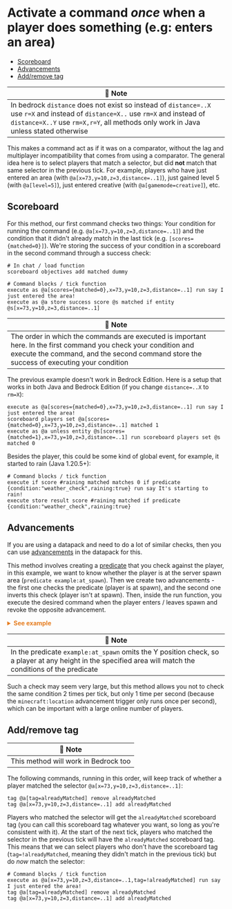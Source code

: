 # Activate a command *once* when a player does something (e.g: enters an area)

  - [Scoreboard](#scoreboard)
  - [Advancements](#advancements)
  - [Add/remove tag](#addremove-tag)

| 📝 Note |
|--------------|
|In bedrock `distance` does not exist so instead of `distance=..X` use `r=X` and instead of `distance=X..` use `rm=X` and instead of `distance=X..Y` use `rm=X,r=Y`, all methods only work in Java unless stated otherwise|

This makes a command act as if it was on a comparator, without the lag and multiplayer incompatibility that comes from using a comparator. The general idea here is to select players that match a selector, but did **not** match that same selector in the previous tick. For example, players who have just entered an area (with `@a[x=73,y=10,z=3,distance=..1]`), just gained level 5 (with `@a[level=5]`), just entered creative (with `@a[gamemode=creative]`), etc.  

## Scoreboard

For this method, our first command checks two things: Your condition for running the command (e.g. `@a[x=73,y=10,z=3,distance=..1]`) and the condition that it didn't already match in the last tick (e.g. `[scores={matched=0}]`). We're storing the success of your condition in a scoreboard in the second command through a success check:

```mcfunction
# In chat / load function
scoreboard objectives add matched dummy

# Command blocks / tick function
execute as @a[scores={matched=0},x=73,y=10,z=3,distance=..1] run say I just entered the area!
execute as @a store success score @s matched if entity @s[x=73,y=10,z=3,distance=..1]
```

| 📝 Note |
|--------------|
|The order in which the commands are executed is important here. In the first command you check your condition and execute the command, and the second command store the success of executing your condition|

The previous example doesn't work in Bedrock Edition. Here is a setup that works in both Java and Bedrock Edition (if you change `distance=..X` to `rm=X`):

```mcfunction
execute as @a[scores={matched=0},x=73,y=10,z=3,distance=..1] run say I just entered the area!
scoreboard players set @a[scores={matched=0},x=73,y=10,z=3,distance=..1] matched 1
execute as @a unless entity @s[scores={matched=1},x=73,y=10,z=3,distance=..1] run scoreboard players set @s matched 0
```

Besides the player, this could be some kind of global event, for example, it started to rain (Java 1.20.5+):

```mcfunction
# Command blocks / tick function
execute if score #raining matched matches 0 if predicate {condition:"weather_check",raining:true} run say It's starting to rain!
execute store result score #raining matched if predicate {condition:"weather_check",raining:true}
```

## Advancements

If you are using a datapack and need to do a lot of similar checks, then you can use [advancements](https://minecraft.wiki/w/Advancement/JSON_format) in the datapack for this.

This method involves creating a [predicate](https://minecraft.wiki/w/Predicate) that you check against the player, in this example, we want to know whether the player is at the server spawn area (`predicate example:at_spawn`). Then we create two advancements - the first one checks the predicate (player is at spawn), and the second one inverts this check (player isn't at spawn). Then, inside the run function, you execute the desired command when the player enters / leaves spawn and revoke the opposite advancement.

<details markdown="1">
  <summary style="color: #e67e22; font-weight: bold;">See example</summary>

```json
# predicate example:at_spawn
{
  "condition": "minecraft:location_check",
  "predicate": {
    "position": {
      "x": {
        "min": -100,
        "max": 100
      },
      "z": {
        "min": 200,
        "max": 400
      }
    }
  }
}

# advancement example:spawn/enter
{
  "criteria": {
    "requirement": {
      "trigger": "minecraft:location",
      "conditions": {
        "player": [
          {
            "condition": "minecraft:reference",
            "name": "example:at_spawn"
          }
        ]
      }
    }
  },
  "rewards": {
    "function": "example:spawn/enter"
  }
}
```
```mcfunction
# function example:spawn/enter
advancement revoke @s only example:spawn/leave
tellraw @s "Welcome to spawn!"
```

```json
# advancement example:spawn/leave
{
  "criteria": {
    "requirement": {
      "trigger": "minecraft:location",
      "conditions": {
        "player": [
          {
            "condition": "minecraft:inverted",
            "term": {
              "condition": "minecraft:reference",
              "name": "example:at_spawn"
            }
          }
        ]
      }
    }
  },
  "rewards": {
    "function": "example:spawn/leave"
  }
}
```
```mcfunction
# function example:spawn/leave
advancement revoke @s only example:spawn/enter
tellraw @s "You leave spawn!"
```
</details>

| 📝 Note |
|--------------|
|In the predicate `example:at_spawn` omits the Y position check, so a player at any height in the specified area will match the conditions of the predicate|

Such a check may seem very large, but this method allows you not to check the same condition 2 times per tick, but only 1 time per second (because the `minecraft:location` advancement trigger only runs once per second), which can be important with a large online number of players.

## Add/remove tag

| 📝 Note |
|--------------|
|This method will work in Bedrock too|

The following commands, running in this order, will keep track of whether a player matched the selector `@a[x=73,y=10,z=3,distance=..1]`:

```mcfunction
tag @a[tag=alreadyMatched] remove alreadyMatched
tag @a[x=73,y=10,z=3,distance=..1] add alreadyMatched
```

Players who matched the selector will get the `alreadyMatched` scoreboard tag (you can call this scoreboard tag whatever you want, so long as you're consistent with it). At the start of the next tick, players who matched the selector in the previous tick will have the `alreadyMatched` scoreboard tag. This means that we can select players who don't have the scoreboard tag (`tag=!alreadyMatched`, meaning they didn't match in the previous tick) but do *now* match the selector:

```mcfunction
# Command blocks / tick function
execute as @a[x=73,y=10,z=3,distance=..1,tag=!alreadyMatched] run say I just entered the area!
tag @a[tag=alreadyMatched] remove alreadyMatched
tag @a[x=73,y=10,z=3,distance=..1] add alreadyMatched
```